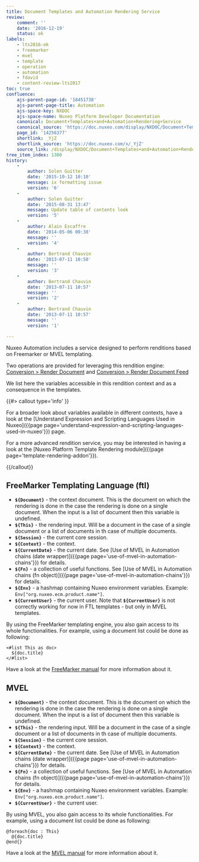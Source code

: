 ```yaml
---
title: Document Templates and Automation Rendering Service
review:
    comment: ''
    date: '2016-12-19'
    status: ok
labels:
    - lts2016-ok
    - freemarker
    - mvel
    - template
    - operation
    - automation
    - fdavid
    - content-review-lts2017
toc: true
confluence:
    ajs-parent-page-id: '18451738'
    ajs-parent-page-title: Automation
    ajs-space-key: NXDOC
    ajs-space-name: Nuxeo Platform Developer Documentation
    canonical: Document+Templates+and+Automation+Rendering+Service
    canonical_source: 'https://doc.nuxeo.com/display/NXDOC/Document+Templates+and+Automation+Rendering+Service'
    page_id: '14256377'
    shortlink: _YjZ
    shortlink_source: 'https://doc.nuxeo.com/x/_YjZ'
    source_link: /display/NXDOC/Document+Templates+and+Automation+Rendering+Service
tree_item_index: 1300
history:
    -
        author: Solen Guitter
        date: '2015-10-12 10:10'
        message: ix formatting issue
        version: '6'
    -
        author: Solen Guitter
        date: '2015-08-31 13:47'
        message: Update table of contents look
        version: '5'
    -
        author: Alain Escaffre
        date: '2014-05-06 00:38'
        message: ''
        version: '4'
    -
        author: Bertrand Chauvin
        date: '2013-07-11 10:58'
        message: ''
        version: '3'
    -
        author: Bertrand Chauvin
        date: '2013-07-11 10:57'
        message: ''
        version: '2'
    -
        author: Bertrand Chauvin
        date: '2013-07-11 10:57'
        message: ''
        version: '1'

---
```

Nuxeo Automation includes a service designed to perform renditions based on Freemarker or MVEL templating.

Two operations are provided for leveraging this rendition engine: [Conversion > Render Document](http://explorer.nuxeo.org/nuxeo/site/distribution/current/viewOperation/Render.Document) and [Conversion > Render Document Feed](http://explorer.nuxeo.org/nuxeo/site/distribution/current/viewOperation/Render.DocumentFeed)

We list here the variables accessible in this rendition context and as a consequence in the templates.

{{#> callout type='info' }}

For a broader look about variables available in different contexts, have a look at the [Understand Expression and Scripting Languages Used in Nuxeo]({{page page='understand-expression-and-scripting-languages-used-in-nuxeo'}}) page.

For a more advanced rendition service, you may be interested in having a look at the [Nuxeo Platform Template Rendering module]({{page page='template-rendering-addon'}}).

{{/callout}}

## FreeMarker Templating Language (ftl)

*   **`${Document}`** - the context document. This is the document on which the rendering is done in the case the rendering is done on a single document. When the input is a list of document then this variable is undefined.
*   **`${This}`** - the rendering input. Will be a document in the case of a single document or a list of documents in th case of multiple documents.
*   **`${Session}`** - the current core session.
*   **`${Context}`** - the context.
*   **`${CurrentDate}`** - the current date. See [Use of MVEL in Automation chains (date wrapper)]({{page page='use-of-mvel-in-automation-chains'}}) for details.
*   **`${Fn}`** - a collection of useful functions. See [Use of MVEL in Automation chains (fn object)]({{page page='use-of-mvel-in-automation-chains'}}) for details.
*   **`${Env}`** - a hashmap containing Nuxeo environment variables. Example: `Env["org.nuxeo.ecm.product.name"]`.
*   **`${CurrentUser}`** - the current user.
    Note that **`${CurrentUser}`** is not correctly working for now in FTL templates - but only in MVEL templates.

By using the FreeMarker templating engine, you also gain access to its whole functionalities. For example, using a document list could be done as following:

```
<#list This as doc>
  ${doc.title}
</#list>
```

Have a look at the [FreeMarker manual](http://freemarker.org/docs) for more information about it.

## MVEL

* **`${Document}`** - the context document. This is the document on which the rendering is done in the case the rendering is done on a single document. When the input is a list of document then this variable is undefined.
* **`${This}`** - the rendering input. Will be a document in the case of a single document or a list of documents in th case of multiple documents.
* **`${Session}`** - the current core session.
* **`${Context}`** - the context.
* **`${CurrentDate}`** - the current date. See [Use of MVEL in Automation chains (date wrapper)]({{page page='use-of-mvel-in-automation-chains'}}) for details.
* **`${Fn}`** - a collection of useful functions. See [Use of MVEL in Automation chains (fn object)]({{page page='use-of-mvel-in-automation-chains'}}) for details.
* **`${Env}`** - a hashmap containing Nuxeo environment variables. Example: `Env["org.nuxeo.ecm.product.name"]`.
* **`${CurrentUser}`** - the current user.

By using MVEL, you also gain access to its whole functionalities. For example, using a document list could be done as following:

```
@foreach{doc : This}
  @{doc.title}
@end{}
```

Have a look at the [MVEL manual](http://mvel.codehaus.org/Getting+Started+for+2.0) for more information about it.
